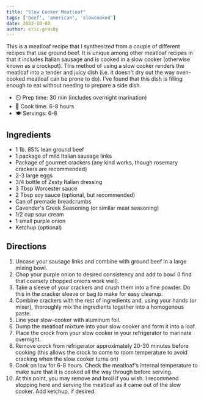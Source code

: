 ```yaml
---
title: "Slow Cooker Meatloaf"
tags: ['beef', 'american', 'slowcooked']
date: 2022-10-08
author: eric-grasby
---
```


This is a meatloaf recipe that I synthesized from a couple of different recipes that use ground beef. It is unique among other meatloaf recipes in that it includes Italian sausage and is cooked in a slow cooker (otherwise known as a crockpot).
This method of using a slow cooker renders the meatloaf into a tender and juicy dish (i.e. it doesn't dry out the way oven-cooked meatloaf can be prone to do). I've found that this dish is filling enough to eat without needing to prepare a side dish.

- ⏲️ Prep time: 30 min (includes overnight marination)
- 🍳 Cook time: 6-8 hours
- 🍽️ Servings: 6-8

## Ingredients

- 1 1b. 85% lean ground beef
- 1 package of mild Italian sausage links
- Package of gourmet crackers (any kind works, though rosemary crackers are recommended)
- 2-3 large eggs
- 3/4 bottle of Zesty Italian dressing
- 3 Tbsp Worcester sauce
- 2 Tbsp soy sauce (optional, but recommended)
- Can of premade breadcrumbs
- Cavender's Greek Seasoning (or similar meat seasoning)
- 1/2 cup sour cream
- 1 small purple onion
- Ketchup (optional)

## Directions

1. Uncase your sausage links and combine with ground beef in a large mixing bowl.
2. Chop your purple onion to desired consistency and add to bowl (I find that coarsely chopped onions work well).
3. Take a sleeve of your crackers and crush them into a fine powder. Do this in the cracker sleeve or bag to make for easy cleanup.
3. Combine crackers with the rest of ingredients and, using your hands (or mixer), thoroughly mix the ingredients together into a homogenous paste. 
4. Line your slow-cooker with aluminum foil.
5. Dump the meatloaf mixture into your slow cooker and form it into a loaf.
6. Place the crock from your slow cooker in your refrigerator to marinate overnight.
7. Remove crock from refrigerator approximately 20-30 minutes before cooking (this allows the crock to come to room temperature to avoid cracking when the slow cooker turns on)
8. Cook on low for 6-8 hours. Check the meatloaf's internal temperature to make sure that it is cooked all the way through before serving.
9. At this point, you may remove and broil if you wish. I recommend stopping here and serving the meatloaf as it came out of the slow cooker. Add ketchup, if desired.
